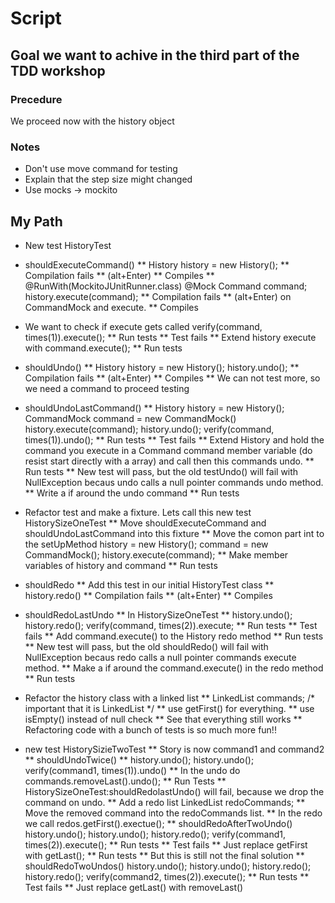 # Script
## Goal we want to achive in the third part of the TDD workshop
### Precedure
We proceed now with the history object
### Notes
* Don't use move command for testing
* Explain that the step size might changed
* Use mocks -> mockito

## My Path

* New test HistoryTest

* shouldExecuteCommand()
** History history = new History();
** Compilation fails
** (alt+Enter)
** Compiles
** @RunWith(MockitoJUnitRunner.class)
   @Mock
   Command command;
   history.execute(command);
** Compilation fails
** (alt+Enter) on CommandMock and execute.
** Compiles

* We want to check if execute gets called
   verify(command, times(1)).execute();
** Run tests
** Test fails
** Extend history execute with 
   command.execute();
** Run tests

* shouldUndo()
** History history = new History();
   history.undo();
** Compilation fails
** (alt+Enter)
** Compiles
** We can not test more, so we need a command to proceed testing

* shouldUndoLastCommand()
** History history = new History();
   CommandMock command = new CommandMock()
   history.execute(command);
   history.undo();
   verify(command, times(1)).undo();
** Run tests
** Test fails
** Extend History and hold the command you execute in a Command command member variable (do resist start directly with a array)
   and call then this commands undo.
** Run tests
** New test will pass, but the old testUndo() will fail with NullException becaus undo calls a null pointer commands undo method.
** Write a if around the undo command
** Run tests

* Refactor test and make a fixture. Lets call this new test HistorySizeOneTest
** Move shouldExecuteCommand and shouldUndoLastCommand into this fixture
** Move the comon part int to the setUpMethod
   history = new History();
   command = new CommandMock();
   history.execute(command); 
** Make member variables of history and command
** Run tests

* shouldRedo
** Add this test in our initial HistoryTest class
** history.redo()
** Compilation fails
** (alt+Enter)
** Compiles

* shouldRedoLastUndo
** In HistorySizeOneTest
** history.undo();
   history.redo();
   verify(command, times(2)).execute;
** Run tests
** Test fails
** Add command.execute() to the History redo method
** Run tests
** New test will pass, but the old shouldRedo() will fail with NullException becaus redo calls a null pointer commands execute method.
** Make a if around the command.execute() in the redo method
** Run tests

* Refactor the history class with a linked list
** LinkedList<Command> commands;
   /* important that it is LinkedList */
** use getFirst() for everything.
** use isEmpty() instead of null check
** See that everything still works
** Refactoring code with a bunch of tests is so much more fun!!

* new test HistorySizieTwoTest
** Story is now command1 and command2
** shouldUndoTwice()
** history.undo();
   history.undo();
   verify(command1, times(1)).undo()
** In the undo do
   commands.removeLast().undo();
** Run Tests
** HistorySizeOneTest:shouldRedolastUndo() will fail, because we drop the command on undo.
** Add a redo list LinkedList<Command> redoCommands;
** Move the removed command into the redoCommands list.
** In the redo we call redos.getFirst().exectue();
** shouldRedoAfterTwoUndo()
   history.undo();
   history.undo();
   history.redo();
   verify(command1, times(2)).execute();
** Run tests
** Test fails
** Just replace getFirst with getLast();
** Run tests
** But this is still not the final solution
** shouldRedoTwoUndos()
   history.undo();
   history.undo();
   history.redo();
   history.redo();
   verify(command2, times(2)).execute();
** Run tests
** Test fails
** Just replace getLast() with removeLast()


